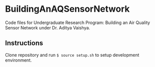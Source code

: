 # BuildingAnAQSensorNetwork
Code files for Undergraduate Research Program: Building an Air Quality Sensor Network under Dr. Aditya Vaishya.

## Instructions

Clone repository and run `$ source setup.sh` to setup development environment.